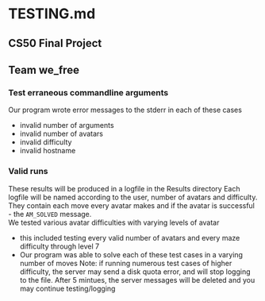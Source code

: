 # TESTING.md 
## CS50 Final Project 
## Team we_free 

### Test erraneous commandline arguments 
Our program wrote error messages to the stderr in each of these cases 
* invalid number of arguments 
* invalid number of avatars 
* invalid difficulty
* invalid hostname 


### Valid runs 
These results will be produced in a logfile in the Results directory 
Each logfile will be named according to the user, number of avatars and difficulty. 
They contain each move every avatar makes and if the avatar is successful - the `AM_SOLVED` message.  
We tested various avatar difficulties with varying levels of avatar 
  * this included testing every valid number of avatars and every maze difficulty through level 7
  * Our program was able to solve each of these test cases in a varying number of moves 
Note: if running numerous test cases of higher difficulty, the server may send a disk quota error, and will stop logging to the file. After 5 mintues, the server messages will be deleted and you may continue testing/logging 